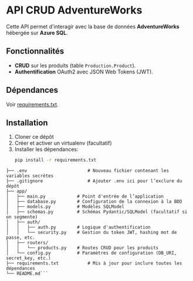 # API CRUD AdventureWorks

Cette API permet d'interagir avec la base de données **AdventureWorks** hébergée sur **Azure SQL**.

## Fonctionnalités
- **CRUD** sur les produits (table `Production.Product`).
- **Authentification** OAuth2 avec JSON Web Tokens (JWT).

## Dépendances
Voir [requirements.txt](requirements.txt).

## Installation
1. Cloner ce dépôt
2. Créer et activer un virtualenv (facultatif)
3. Installer les dépendances:
   ```bash
   pip install -r requirements.txt


```fastapi-adventureworks/
├── .env                       # Nouveau fichier contenant les variables secrètes
├── .gitignore                 # Ajouter .env ici pour l’exclure du dépôt
├── app/
│   ├── main.py            # Point d'entrée de l’application
│   ├── database.py        # Configuration de la connexion à la BDD
│   ├── models.py          # Modèles SQLModel
│   ├── schemas.py         # Schémas Pydantic/SQLModel (facultatif si on segmente)
│   ├── auth/
│   │   ├── auth.py        # Logique d'authentification
│   │   └── security.py    # Gestion du token JWT, hashing mot de passe, etc.
│   ├── routers/
│   │   └── products.py    # Routes CRUD pour les produits
│   └── config.py          # Paramètres de configuration (DB_URI, secret_key, etc.)
├── requirements.txt           # Mis à jour pour inclure toutes les dépendances
└── README.md```
